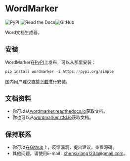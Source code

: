 # WordMarker

![PyPI](https://img.shields.io/pypi/v/wordmarker) ![Read the Docs](https://img.shields.io/readthedocs/wordmarker)![GitHub](https://img.shields.io/github/license/lostblackknight/wordmarker) 

Word文档生成器。

## 安装

WordMarker在[PyPI](https://pypi.org/project/wordmarker/)上发布，可以从那里安装：

```python
pip install wordmarker -i https://pypi.org/simple
```

国内用户建议直接[下载](https://pypi.org/project/wordmarker/#files)进行安装。

## 文档资料

- 你可以从[wordmarker.readthedocs.io](https://wordmarker.readthedocs.io/)获取文档。
- 你也可以从[wordmarker.rtfd.io](http://wordmarker.rtfd.io/)获取文档。

## 保持联系

- 你可以在[Github](https://github.com/lostblackknight/wordmarker)上，反馈漏洞，提出建议，查看源码。
- 其他问题，请使用E-mail : chensixiang1234@gmail.com。